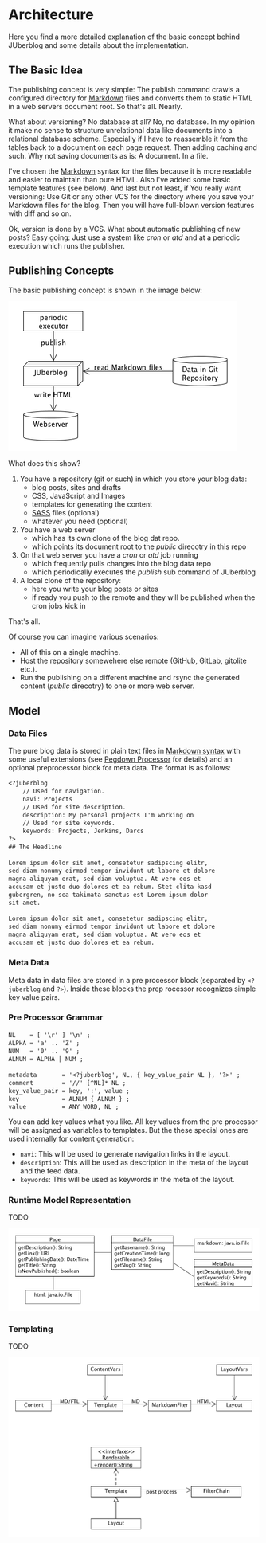 # Architecture

Here you find a more detailed  explanation of the basic concept behind JUberblog
and some details about the implementation.

## The Basic Idea

The publishing concept  is very simple: The publish command  crawls a configured
directory for [Markdown][markdown]  files and converts them to static  HTML in a
web servers document root. So that's all. Nearly.

What about  versioning? No database  at all? No, no  database. In my  opinion it
make no  sense to structure unrelational  data like documents into  a relational
database scheme. Especially if  I have to reassemble it from  the tables back to
a document on  each page request. Then  adding caching and such.  Why not saving
documents as is: A document. In a file.

I've chosen  the [Markdown][markdown] syntax  for the  files because it  is more
readable  and easier  to maintain  than pure  HTML. Also  I've added  some basic
template  features (see  below). And  last  but not  least, if  You really  want
versioning: Use  Git or  any other  VCS for  the directory  where you  save your
Markdown files  for the  blog. Then  you will  have full-blown  version features
with diff and so on.

Ok, version  is done  by a VCS.  What about automatic  publishing of  new posts?
Easy going: Just use  a system like _cron_ or _atd_ and  at a periodic execution
which runs the publisher.

## Publishing Concepts

The basic publishing concept is shown in the image below:

![concept publish](images/concept_publish.png)

What does this show? 

1. You have a repository (git or such) in which you store your blog data:
    - blog posts, sites and drafts
    - CSS, JavaScript and Images
    - templates for generating the content
    - [SASS][sass] files (optional)
    - whatever you need (optional)
2. You have a web server
    - which has its own clone of the blog dat repo.
    - which points its document root to the _public_ direcotry in this repo
3. On that web server you have a _cron_ or _atd_ job running
    - which frequently pulls changes into the blog data repo
    - which periodically executes the _publish_ sub command of JUberblog
4. A local clone of the repository:
    - here you write your blog posts or sites
    - if ready you push to the remote and they will  be published when the cron
      jobs kick in

That's all.

Of course you can imagine various scenarios:

- All of this on a single machine.
- Host the repository somewehere else remote (GitHub, GitLab, gitolite etc.).
- Run  the publishing  on a  different machine and  rsync the  generated content
  (_public_ direcotry) to one or more web server.

## Model

### Data Files

The pure blog data is stored  in plain text files in [Markdown syntax][markdown]
with some useful  extensions (see [Pegdown Processor][pegdown]  for details) and
an optional preprocessor block for meta data. The format is as follows:

    <?juberblog
        // Used for navigation.
        navi: Projects
        // Used for site description.
        description: My personal projects I'm working on
        // Used for site keywords.
        keywords: Projects, Jenkins, Darcs
    ?>
    ## The Headline

    Lorem ipsum dolor sit amet, consetetur sadipscing elitr,
    sed diam nonumy eirmod tempor invidunt ut labore et dolore
    magna aliquyam erat, sed diam voluptua. At vero eos et
    accusam et justo duo dolores et ea rebum. Stet clita kasd
    gubergren, no sea takimata sanctus est Lorem ipsum dolor
    sit amet.

    Lorem ipsum dolor sit amet, consetetur sadipscing elitr,
    sed diam nonumy eirmod tempor invidunt ut labore et dolore
    magna aliquyam erat, sed diam voluptua. At vero eos et
    accusam et justo duo dolores et ea rebum.

### Meta Data

Meta  data in  data files  are stored  in a  pre processor  block (separated  by
`<?juberblog`  and  `?>`). Inside  these  blocks  the prep  rocessor  recognizes
simple key value pairs.

### Pre Processor Grammar

    NL    = [ '\r' ] '\n' ;
    ALPHA = 'a' .. 'Z' ;
    NUM   = '0' .. '9' ;
    ALNUM = ALPHA | NUM ;

    metadata       = '<?juberblog', NL, { key_value_pair NL }, '?>' ;
    comment        = '//' [^NL]* NL ;
    key_value_pair = key, ':', value ;
    key            = ALNUM { ALNUM } ;
    value          = ANY_WORD, NL ;

You can  add key values  what you  like. All key  values from the  pre processor
will be assigned as variables to templates.  But the these special ones are used
internally for content generation:

- `navi`: This will be used to generate navigation links in the layout.
- `description`: This will be used as  description in the meta of the layout and
  the feed data.
- `keywords`: This will be used as keywords in the meta of the layout.

### Runtime Model Representation

TODO

<img alt="model" src="images/model.png"/>

### Templating

TODO

![template and filters](images/template_and_filters.png)

[markdown]: http://daringfireball.net/projects/markdown/syntax
[pegdown]:  https://github.com/sirthias/pegdown#introduction
[sass]:     http://sass-lang.com/
[fmd]:      https://weltraumschaf.github.io/freemarkerdown/